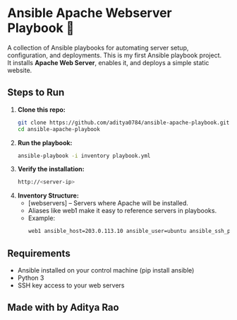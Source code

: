 # Ansible Apache Webserver Playbook 🚀
A collection of Ansible playbooks for automating server setup, configuration, and deployments.
This is my first Ansible playbook project.  
It installs **Apache Web Server**, enables it, and deploys a simple static website.

## Steps to Run

1. **Clone this repo:**
   ```bash
   git clone https://github.com/aditya0784/ansible-apache-playbook.git
   cd ansible-apache-playbook

2. **Run the playbook:**
   ```bash
   ansible-playbook -i inventory playbook.yml

3. **Verify the installation:**
   ```bash
   http://<server-ip>

4. **Inventory Structure:**
   * [webservers] – Servers where Apache will be installed.
   * Aliases like web1 make it easy to reference servers in playbooks.
   * Example:
     ```bash
     web1 ansible_host=203.0.113.10 ansible_user=ubuntu ansible_ssh_private_key_file=~/.ssh/id_rsa

## Requirements
  * Ansible installed on your control machine (pip install ansible)
  * Python 3
  * SSH key access to your web servers
  
  
## Made with by Aditya Rao
